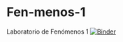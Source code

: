 # Fen-menos-1
Laboratorio de Fenómenos 1
[![Binder](https://mybinder.org/badge_logo.svg)](https://mybinder.org/v2/gh/CarlosCardona953/Fen-menos-1.git/master)
